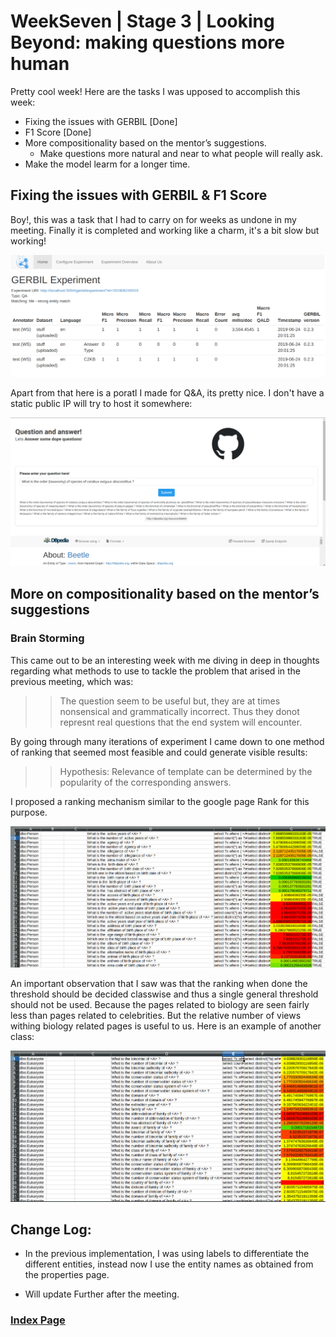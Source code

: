 # WeekSeven | Stage 3 | Looking Beyond: making questions more human

Pretty cool week! Here are the tasks I was upposed to accomplish this week:

- Fixing the issues with GERBIL [Done]
- F1 Score [Done]
- More compositionality based on the mentor’s suggestions.
  - Make questions more natural and near to what people will really ask.
- Make the model learm for a longer time.

## Fixing the issues with GERBIL & F1 Score

Boy!, this was a task that I had to carry on for weeks as undone in my meeting. Finally it is completed and working like a charm, it's a bit slow but working! 

![GERBIL Result](static/gerbil_working.png)

Apart from that here is a poratl I made for Q&A, its pretty nice. I don't have a static public IP will try to host it somewhere:

![Portal](static/portal_working.png)

## More on compositionality based on the mentor’s suggestions

### Brain Storming

This came out to be an interesting week with me diving in deep in thoughts regarding what methods to use to tackle the problem that arised in the previous meeting, which was:

>> The question seem to be useful but, they are at times nonsensical and grammatically incorrect. Thus they donot represnt real questions that the end system will encounter.
<!--
So, it was time to get back to analysing what could be done!, lets first bring all the ideas that came up in the meeting together:

![Analysis](static/analysis.gif)

Some of the suggestions given by the mentors in the previous meeting were:

- Using Pre-Trained embeddings (Not very clear)
- Knowledge graph tokens
- Try classifying the natural language questions(english questions here) as natural and non-natural
- Google API to look for trends
- Manual Grammer correction
- Automated Grammer correction (Some mentors disagreed)

I also remember thar the previous developer's proposal had some mechanism through which he was trying to get the importance of the entities, When I read his proposal again. I came across these points which seemed useful:

- Property with no training examples(more learning opportunity)
- Rank based using: [http://atzori.webofcode.org/projects/rankProperties/](http://atzori.webofcode.org/projects/rankProperties/) - When I tried to make use of it. It seemed very difficult to use. The links to supporting research papers were not present too.
- Preventing using duplicate properties
- The class which has maximum number of example entries in DBpedia will be more important to be trained (because quantitatively and intuitively it holds maximum information that can be queried)
- Certain pruning stratergies.

The most important of all were some links posted by Tommaso Soru in slack:
>> this is a list of KGE approaches: https://gist.github.com/mommi84/07f7c044fa18aaaa7b5133230207d8d4

>> this is a pre-trained embedding model for DBpedia 2016-04: https://zenodo.org/record/1320038#.XQfS4XvTV25

Though I was not able to download the accompanying dataset in the second one, the supporting paper was really useful. The paper talked about biased walks in knowlodge graphs. The page rank based model could deliver good performance. This triggered that that is exactly what I needed. 
<!--
I started digging deeper into how page ranking was done and read some really cool paper like: *The Anantomy of Large-Scale Hypertextual Web Search Engine - by Sergey Brin and Lawrence Page* for understanding page ranking and other papers which included: *PageRank on Wikipedia: Towards General Importance Score for Entities Andreas et.el*. There methodology described there was very useful and the reference dataset section of the paper further directed me to SubjectiveEye3D.

SubjectiveEye3D
>> Paul Houle aggregated the Wikipedia page views
of the years 2008 to 2013 with different normalization factors (particularly
considering the dimensions articles, language, and time). As such, Subjec-
tiveEye3D reflects the aggregated chance for a page view of a specific article
in the interval years 2008 to 2013. However, similar to unnormalized Page-
Rank, the scores need to be interpreted in relation to each other (i.e., the
scores do not reflect a proper probability distribution as they do not add up
to one).

By going through many iterations of experiment I came down to one method of ranking that seemed most feasible and could generate visible results, that methodology was based on principals similar to SubjectiveEye3D:
-->
By going through many iterations of experiment I came down to one method of ranking that seemed most feasible and could generate visible results:
>> Hypothesis: Relevance of template can be determined by the popularity of the corresponding answers.

I proposed a ranking mechanism similar to the google page Rank for this purpose.
<!--
Using this hypothesis I moved on to checking the viability of above said statement. The question of whiich question sound natural and which doesn't to a human might depend on the page view data, which are a good way of measuring the relevancy of the given topic in the current world scenario. Here are the entities that occupy the first 50  ranks of the ranking generated by SubjectiveEye3D in an olde dataset:

![SUB first 50 Ranks](static/sub_50.png)

In my opinion that does sound like it could capture the current trends very well :D. I did ponder upon other methods but this appliation of SubjectiveEye3D seemed like the best fit for my use case.

---

## SubjectiveEye3D

So basically what I did was this:

I downloaded the resulting ranking of DBedia entities from SubjectiveEye3D's github repository. As SubjectiveEye only contains DBpedia entities the compatibility worked out well. Enteries in the downloaded file were in this format:

Entity                                  | Relation                                      | Rank                  |
|:--------------------------------------|:----------------------------------------------|:----------------------|
<http://dbpedia.org/resource/!!!>       |<http://rdf.basekb.com/public/subjectiveEye3D> | "1.3698837E-4"^^<http://www.w3.org/2001/XMLSchema#float>        .|
<http://dbpedia.org/resource/!!!_(album)>|       <http://rdf.basekb.com/public/subjectiveEye3D> | "1.4383285E-5"^^<http://www.w3.org/2001/XMLSchema#float>        .|
<http://dbpedia.org/resource/!!>        |<http://rdf.basekb.com/public/subjectiveEye3D> | "1.3581338E-5"^^<http://www.w3.org/2001/XMLSchema#float>        .|

### Psuedo Code

So here is what was done: ([https://github.com/dbpedia/neural-qa/tree/73937ac9e78382a27f3ba15b3aa8fae07c5f153b](https://github.com/dbpedia/neural-qa/tree/73937ac9e78382a27f3ba15b3aa8fae07c5f153b))

```python
    def rank_check(query,diction,count,orignal_count):
        query_original = query
        count = orignal_count-count
        ques = " "
        for value in range(count):
            if(value == 0):
                ques = ques+"?x "
            else:
                ques = ques+"?x"+str(value+1)+" "
        query = query.replace("(?a)","(?a)"+ ques) + " order by RAND() limit 100"
        #print(query)
        query = urllib.parse.quote(query)
        url = "https://dbpedia.org/sparql?default-graph-uri=http%3A%2F%2Fdbpedia.org&query="+query+"&format=text%2Fhtml&CXML_redir_for_subjs=121&CXML_redir_for_hrefs=&timeout=30000&debug=on&run=+Run+Query+"
        #print(url)
        page = urllib.request.urlopen(url)
        soup = BeautifulSoup(page, "html.parser")
        total = len(soup.find_all("tr"))
        accum = 0
        for rows in tqdm(soup.find_all("tr")):
            for td in rows.find_all("a"):
                damp=0.85
                denom = 0 
                interaccum = 0
                for a in td:
                    if(a in diction.keys()):
                        denom+=1
                        damp*=damp
                        interaccum+=damp*float(diction[a])
                    """ print (a.get_text())
                    if(a.get_text() in diction.keys()):
                        print(diction(a.get_text())) """
                if(denom):
                    interaccum = interaccum/denom
                accum+=interaccum
        return float(accum/total)
```

- The overall process of quesry generation remained the same, just one step was added after the generation and checking of the compatible entities fetcher.
- The step basically tried to calculate the rank to be given to this template:
    - Proper query was generated to get all the entities involved in the getting the answer for the given question thar involved intermediate intities too. For example `What is the date of birth of spouse of Barack Obama?`, Here `dbr:Barack_Obama`, the required date of birth seem to be the 2 direct useful entities, intermediate entity is `dbr:Michelle_Obama`.
    - All these entities were fetched and one by one the rank of the entities in the this question statement was accumulated, the rank calculation followed the following strategy:
    ```python
    for entity in entities_for_given_question:
            for urls in entity_urls:
                damp=0.85
                denom = 0 
                interaccum = 0
                for url in urls:
                    if(url in diction.keys()):
                        denom+=1
                        damp*=damp
                        interaccum+=damp*float(diction[url])
                if(denom):
                    interaccum = interaccum/denom
                accum+=interaccum
    ```
    - Here `diction` is the dictionary containing keys as URI of entities and it's value is the corresponding rank.
    - `damp` is the dampning factor, as the depth of question increases, dampning that the route of reaching a particular entity is acknowledged or taken into considerstion, in the previous example:

    ```sparql
    dbr:Barack_Obama -> dbr:Michelle_Obama -> birthDate
    ```

    - 0.85 was selected as dampning factor in a rather empirical manner, following the probabilty arrived in the *The Anantomy of Large-Scale Hypertextual Web Search Engine - by Sergey Brin and Lawrence Page* for each page.
    - For each set of entities the rank was then further divided by the number of entities whose rank was successfully fetched.
    - These question specific ranks were then further accumulated and divided by the total number of compatible entities fetched (max 100, in random order! to ensure the score are not too biased).
    - The resulting value was returned as the final rank

### Results

The results were the most fascinating part, here is a small part of it. The color in the G column rows signify the degree to what the given question was percieved natural by the proposed algorithm. The true and false value were based on if the ranks was greater than or less than `0.000050026261026025` (Which was decided based on one of the rank of a very valid question: `What is the  college of <A> ?`). further work need to be done to determine threshold, areas like fuzzy threshold might be explored for greater insight:
-->
![Ranking Results](static/ranking_results.png)

An important observation that I saw was that the ranking when done the threshold should be decided classwise and thus a single general threshold should not be used. Because the pages related to biology are seen fairly less than pages related to celebrities. But the relative number of views withing biology related pages is useful to us. Here is an example of another class:

![Ranking Results Eukaryotes](static/ranking_results_eukaryotes.png)

## Change Log:

- In the previous implementation, I was using labels to differentiate the different entities, instead now I use the entity names as obtained from the properties page.

- Will update Further after the meeting.

### [Index Page](https://anandpanchbhai.com/A-Neural-QA-Model-for-DBpedia/)









